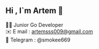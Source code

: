 ## Hi , I`m Artem 👋

👨‍💻 Junior Go Developer <br/>
✉️ E mail : artemsss009@gmail.com <br/>
💬 Telegram : @smokee669 <br/>


